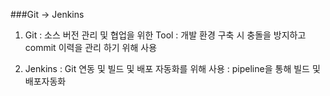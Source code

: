 ###Git -> Jenkins 

1. Git 
  : 소스 버전 관리 및 협업을 위한 Tool 
  : 개발 환경 구축 시 충돌을 방지하고 commit 이력을 관리 하기 위해 사용
  

2. Jenkins
   : Git 연동 및 빌드 및 배포 자동화를 위해 사용
   : pipeline을 통해 빌드 및 배포자동화
